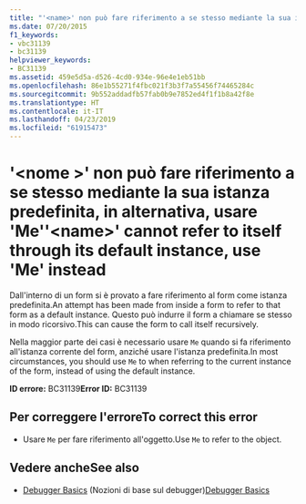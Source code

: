 ```yaml
---
title: "'<name>' non può fare riferimento a se stesso mediante la sua istanza predefinita, in alternativa, usare 'Me'"
ms.date: 07/20/2015
f1_keywords:
- vbc31139
- bc31139
helpviewer_keywords:
- BC31139
ms.assetid: 459e5d5a-d526-4cd0-934e-96e4e1eb51bb
ms.openlocfilehash: 86e1b55271f4fbc021f3b3f7a55456f74465284c
ms.sourcegitcommit: 9b552addadfb57fab0b9e7852ed4f1f1b8a42f8e
ms.translationtype: HT
ms.contentlocale: it-IT
ms.lasthandoff: 04/23/2019
ms.locfileid: "61915473"
---
```

# <a name="name-cannot-refer-to-itself-through-its-default-instance-use-me-instead"></a><span data-ttu-id="282cc-102">'\<nome >' non può fare riferimento a se stesso mediante la sua istanza predefinita, in alternativa, usare 'Me'</span><span class="sxs-lookup"><span data-stu-id="282cc-102">'\<name>' cannot refer to itself through its default instance, use 'Me' instead</span></span>
<span data-ttu-id="282cc-103">Dall'interno di un form si è provato a fare riferimento al form come istanza predefinita.</span><span class="sxs-lookup"><span data-stu-id="282cc-103">An attempt has been made from inside a form to refer to that form as a default instance.</span></span> <span data-ttu-id="282cc-104">Questo può indurre il form a chiamare se stesso in modo ricorsivo.</span><span class="sxs-lookup"><span data-stu-id="282cc-104">This can cause the form to call itself recursively.</span></span>  
  
 <span data-ttu-id="282cc-105">Nella maggior parte dei casi è necessario usare `Me` quando si fa riferimento all'istanza corrente del form, anziché usare l'istanza predefinita.</span><span class="sxs-lookup"><span data-stu-id="282cc-105">In most circumstances, you should use `Me` to when referring to the current instance of the form, instead of using the default instance.</span></span>  
  
 <span data-ttu-id="282cc-106">**ID errore:** BC31139</span><span class="sxs-lookup"><span data-stu-id="282cc-106">**Error ID:** BC31139</span></span>  
  
## <a name="to-correct-this-error"></a><span data-ttu-id="282cc-107">Per correggere l'errore</span><span class="sxs-lookup"><span data-stu-id="282cc-107">To correct this error</span></span>  
  
- <span data-ttu-id="282cc-108">Usare `Me` per fare riferimento all'oggetto.</span><span class="sxs-lookup"><span data-stu-id="282cc-108">Use `Me` to refer to the object.</span></span>  
  
## <a name="see-also"></a><span data-ttu-id="282cc-109">Vedere anche</span><span class="sxs-lookup"><span data-stu-id="282cc-109">See also</span></span>

- <span data-ttu-id="282cc-110">[Debugger Basics](/visualstudio/debugger/debugger-basics) (Nozioni di base sul debugger)</span><span class="sxs-lookup"><span data-stu-id="282cc-110">[Debugger Basics](/visualstudio/debugger/debugger-basics)</span></span>
